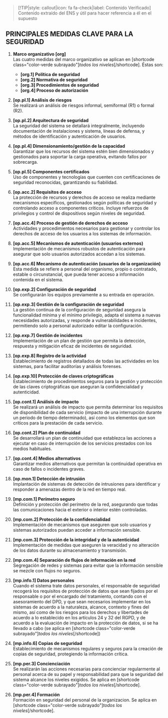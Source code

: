> [!TIP|style: callout|icon: fa fa-check|label: Contenido Verificado]
> Contenido extraído del ENS y útil para hacer referencia a él en el supuesto

## PRINCIPALES MEDIDAS CLAVE PARA LA SEGURIDAD <!-- {docsify-ignore} -->

1. **Marco organizativo [org]**  
    Las cuatro medidas del marco organizativo se aplican en [shortcode class="color-verde subrayado"]_todos los niveles_[/shortcode]. Éstas son:
    - **[org.1] Política de seguridad**
    - **[org.2] Normativa de seguridad**
    - **[org.3] Procedimientos de seguridad**
    - **[org.4] Proceso de autorización**

2. **[op.pl.1] Análisis de riesgos**  
   Se realizará un análisis de riesgos informal, semiformal (R1) o formal (R2).

3. **[op.pl.2] Arquitectura de seguridad**  
   La seguridad del sistema se detallará integralmente, incluyendo documentación de instalaciones y sistema, líneas de defensa, y métodos de identificación y autenticación de usuarios.

4. **[op.pl.4] Dimensionamiento/gestión de la capacidad**  
   Garantizar que los recursos del sistema estén bien dimensionados y gestionados para soportar la carga operativa, evitando fallos por sobrecarga.

5. **[op.pl.5] Componentes certificados**  
    Uso de componentes y tecnologías que cuenten con certificaciones de seguridad reconocidas, garantizando su fiabilidad.

6. **[op.acc.2] Requisitos de acceso**  
   La protección de recursos y derechos de acceso se realiza mediante mecanismos específicos, gestionados según políticas de seguridad y controlando acceso a componentes críticos. Incluye refuerzos de privilegios y control de dispositivos según niveles de seguridad.

7. **[op.acc.4] Proceso de gestión de derechos de acceso**  
   Actividades y procedimientos necesarios para gestionar y controlar los derechos de acceso de los usuarios a los sistemas de información.
    
8. **[op.acc.5] Mecanismos de autenticación (usuarios externos)**  
   Implementación de mecanismos robustos de autenticación para asegurar que solo usuarios autorizados accedan a los sistemas.

9. **[op.acc.6] Mecanismo de autenticación (usuarios de la organización)**  
   Esta medida se refiere a personal del organismo, propio o contratado, estable o circunstancial, que pueda tener acceso a información contenida en el sistema.

10. **[op.exp.2] Configuración de seguridad**  
   Se configurarán los equipos previamente a su entrada en operación.

11. **[op.exp.3] Gestión de la configuración de seguridad**  
   La gestión continua de la configuración de seguridad asegura la funcionalidad mínima y el mínimo privilegio, adapta el sistema a nuevas necesidades autorizadas, y responde a vulnerabilidades e incidentes, permitiendo solo a personal autorizado editar la configuración.

12. **[op.exp.7] Gestión de incidentes**  
    Implementación de un plan de gestión que permita la detección, respuesta y mitigación eficaz de incidentes de seguridad.

13. **[op.exp.8] Registro de la actividad**  
   Establecimiento de registros detallados de todas las actividades en los sistemas, para facilitar auditorías y análisis forenses.

14. **[op.exp.10] Protección de claves criptográficas**  
    Establecimiento de procedimientos seguros para la gestión y protección de las claves criptográficas que aseguran la confidencialidad y autenticidad.

15. **[op.cont.1] Análisis de impacto**  
   Se realizará un análisis de impacto que permita determinar los requisitos de disponibilidad de cada servicio (impacto de una interrupción durante un periodo de tiempo determinado), así como los elementos que son críticos para la prestación de cada servicio.

16. **[op.cont.2] Plan de continuidad**  
   Se desarrollará un plan de continuidad que establezca las acciones a ejecutar en caso de interrupción de los servicios prestados con los medios habituales.

17. **[op.cont.4] Medios alternativos**  
   Garantizar medios alternativos que permitan la continuidad operativa en caso de fallos o incidentes graves.

18. **[op.mon.1] Detección de intrusión**  
    Implantación de sistemas de detección de intrusiones para identificar y responder a amenazas dentro de la red en tiempo real.

19. **[mp.com.1] Perímetro seguro**  
   Definición y protección del perímetro de la red, asegurando que todas las comunicaciones hacia el exterior o interior estén controladas.

20. **[mp.com.2] Protección de la confidencialidad**  
    Implementación de mecanismos que aseguren que solo usuarios y sistemas autorizados puedan acceder a información sensible.

21. **[mp.com.3] Protección de la integridad y de la autenticidad**  
   Implementación de medidas que aseguren la veracidad y no alteración de los datos durante su almacenamiento y transmisión.

22. **[mp.com.4] Separación de flujos de información en la red**  
   Segregación de redes y sistemas para evitar que la información sensible se mezcle con flujos no seguros.

23. **[mp.info.1]	Datos personales**  
   Cuando el sistema trate datos personales, el responsable de seguridad recogerá los requisitos de protección de datos que sean fijados por el responsable o por el encargado del tratamiento, contando con el asesoramiento del DPD, y que sean necesarios implementar en los sistemas de acuerdo a la naturaleza, alcance, contexto y fines del mismo, así como de los riesgos para los derechos y libertades de acuerdo a lo establecido en los artículos 24 y 32 del RGPD, y de acuerdo a la evaluación de impacto en la protección de datos, si se ha llevado a cabo (se aplica en [shortcode class="color-verde subrayado"]_todos los niveles_[/shortcode]) 

24. **[mp.info.6] Copias de seguridad**  
    Establecimiento de mecanismos regulares y seguros para la creación de copias de seguridad, protegiendo la información crítica.

25. **[mp.per.3] Concienciación**  
   Se realizarán las acciones necesarias para concienciar regularmente al personal acerca de su papel y responsabilidad para que la seguridad del sistema alcance los niveles exigidos. Se aplica en [shortcode class="color-verde subrayado"]_todos los niveles_[/shortcode].

26. **[mp.per.4] Formación**  
   Formación en seguridad del personal de la organizacion. Se aplica en [shortcode class="color-verde subrayado"]_todos los niveles_[/shortcode].
